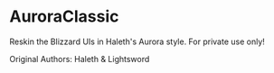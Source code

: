 # AuroraClassic

Reskin the Blizzard UIs in Haleth's Aurora style.
For private use only!

Original Authors: Haleth & Lightsword